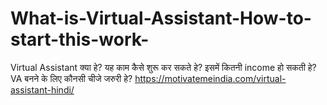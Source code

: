 # What-is-Virtual-Assistant-How-to-start-this-work-
Virtual Assistant क्या हे? यह काम कैसे शुरू कर सकते हे? इसमें कितनी income हो सकती हे? VA बनने के लिए कौनसी चीजे जरुरी हे? https://motivatemeindia.com/virtual-assistant-hindi/
